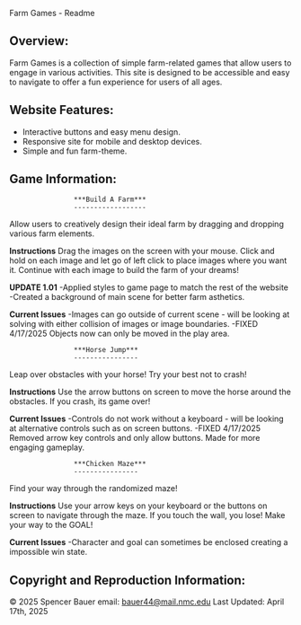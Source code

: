 Farm Games - Readme

Overview:
----------
Farm Games is a collection of simple farm-related games that allow users to engage in various activities. This site is designed to be accessible and easy to navigate to offer a fun experience for users of all ages.


Website Features:
-----------------
- Interactive buttons and easy menu design.
- Responsive site for mobile and desktop devices.
- Simple and fun farm-theme.


Game Information:
------------------
					***Build A Farm***
					------------------
Allow users to creatively design their ideal farm by dragging and dropping various farm elements.

**Instructions**
Drag the images on the screen with your mouse. Click and hold on each image and let go of left click to place images where you want it. 
Continue with each image to build the farm of your dreams!

**UPDATE 1.01**
-Applied styles to game page to match the rest of the website
-Created a background of main scene for better farm asthetics.

**Current Issues**
-Images can go outside of current scene - will be looking at solving with either collision of images or image boundaries.
	-FIXED 4/17/2025
	Objects now can only be moved in the play area.
					
					***Horse Jump***
					----------------
Leap over obstacles with your horse! Try your best not to crash!

**Instructions**
Use the arrow buttons on screen to move the horse around the obstacles. If you crash, its game over!

**Current Issues**
-Controls do not work without a keyboard - will be looking at alternative controls such as on screen buttons. 
	-FIXED 4/17/2025 
	Removed arrow key controls and only allow buttons. Made for more engaging gameplay.

					***Chicken Maze***
					----------------
Find your way through the randomized maze!

**Instructions**
Use your arrow keys on your keyboard or the buttons on screen to navigate through the maze. If you touch the wall, you lose!
Make your way to the GOAL!

**Current Issues**
-Character and goal can sometimes be enclosed creating a impossible win state. 


Copyright and Reproduction Information:
---------------------------------------
© 2025 Spencer Bauer
email: bauer44@mail.nmc.edu
Last Updated: April 17th, 2025



